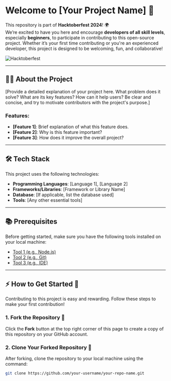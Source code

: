 # Welcome to [Your Project Name] 🎉

This repository is part of **Hacktoberfest 2024**! 🌍  
We’re excited to have you here and encourage **developers of all skill levels**, especially **beginners**, to participate in contributing to this open-source project. Whether it’s your first time contributing or you're an experienced developer, this project is designed to be welcoming, fun, and collaborative!

![Hacktoberfest](https://hacktoberfest.digitalocean.com/assets/HF24_social-744d364211aec2b6a28c9fe9688f040b9216680f780b0d8052d20651f6e16bdf.png)

---

## 🧑‍💻 About the Project

[Provide a detailed explanation of your project here. What problem does it solve? What are its key features? How can it help users? Be clear and concise, and try to motivate contributors with the project's purpose.]

### Features:
- **[Feature 1]**: Brief explanation of what this feature does.
- **[Feature 2]**: Why is this feature important?
- **[Feature 3]**: How does it improve the overall project?

---

## 🛠️ Tech Stack

This project uses the following technologies:
- **Programming Languages**: [Language 1], [Language 2]
- **Frameworks/Libraries**: [Framework or Library Name]
- **Database**: [If applicable, list the database used]
- **Tools**: [Any other essential tools]

---

## 📚 Prerequisites

Before getting started, make sure you have the following tools installed on your local machine:

- [Tool 1 (e.g., Node.js)](https://nodejs.org/en/)
- [Tool 2 (e.g., Git)](https://git-scm.com/)
- [Tool 3 (e.g., IDE)](https://code.visualstudio.com/)

---

## ⚡ How to Get Started 🚀

Contributing to this project is easy and rewarding. Follow these steps to make your first contribution!

### 1. Fork the Repository 🍴

Click the **Fork** button at the top right corner of this page to create a copy of this repository on your GitHub account.

### 2. Clone Your Forked Repository 📂

After forking, clone the repository to your local machine using the command:

```bash
git clone https://github.com/your-username/your-repo-name.git
